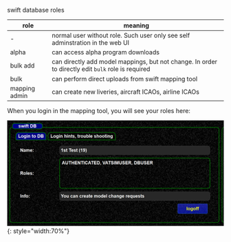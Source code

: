 <!--
    SPDX-FileCopyrightText: Copyright (C) swift Project Community / Contributors
    SPDX-License-Identifier: GFDL-1.3-only
-->

swift database roles


| role           | meaning                                                                                              |
|----------------|------------------------------------------------------------------------------------------------------|
| -              | normal user without role. Such user only see self adminstration in the web UI                        |
| alpha          | can access alpha program downloads                                                                   |
| bulk add       | can directly add model mappings, but not change. In order to directly edit `bulk` role is required   |
| bulk           | can perform direct uploads from swift mapping tool                                                   |
| mapping admin  | can create new liveries, aircraft ICAOs, airline ICAOs                                               |


When you login in the mapping tool, you will see your roles here:

![](./../../img/Login_roles.jpg){: style="width:70%"}
